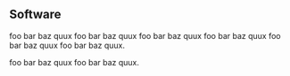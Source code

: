 ## Software

foo bar baz quux foo bar baz quux foo bar baz quux foo bar baz quux foo bar baz quux foo bar baz quux.

foo bar baz quux foo bar baz quux.
